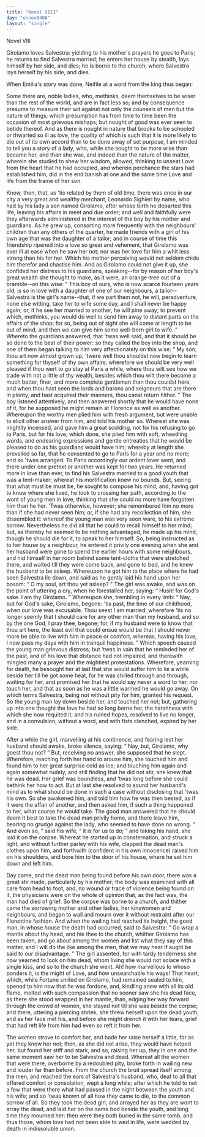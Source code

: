 ```yaml
---
title: "Novel VIII"
day: "ennov0408"
layout: "single"
---
```

<html>
 <head>
 </head>
 <body>
  <div id="nov0408" type="novella" who="neifile">
   <head>
    Novel VIII
   </head>
   <argument>
    <p>
     <milestone id="p04080001"/>
     <!--(i)-->
     Girolamo loves Salvestra: yielding to his mother's prayers
 he goes to Paris; he returns to find Salvestra
 married; he enters her house by stealth, lays himself
 by her side, and dies; he is borne to the church,
 where Salvestra lays herself by his side, and dies.
     <!--(/i)-->
    </p>
   </argument>
   <div3 type="commentary" who="author">
    <p>
     <milestone id="p04080002"/>
     <!--(sc)-->
     When
     <!--(/sc)-->
     Emilia's story was done, Neifile at a word
	from the king thus began:
    </p>
   </div3>
   <div3 type="commentary" who="neifile">
    <p>
     <milestone id="p04080003"/>
     Some there are, noble ladies, who, methinks, deem
	themselves to be wiser than the rest of the world, and are in fact less
	so; and by consequence presume to measure their wit against not
	only the counsels of men but the nature of things; which presumption
	has from time to time been the occasion of most grievous mishaps;
	but nought of good was ever seen to betide thereof.
     <milestone id="p04080004"/>
     And
	as there is nought in nature that brooks to be schooled or thwarted
	so ill as love, the quality of which is such that it is more likely to die
	out of its own accord than to be done away of set purpose, I am
	minded to tell you a story of a lady, who, while she sought to be
	more wise than became her, and than she was, and indeed than the
	nature of the matter, wherein she studied to shew her wisdom, allowed,
	thinking to unseat Love from the heart that he had occupied, and
	wherein perchance the stars had established him, did in the end
	banish at one and the same time Love and life from the frame of
	her son.
    </p>
   </div3>
   <p>
    <milestone id="p04080005"/>
    Know, then, that, as 'tis related by them of old time, there was
 once in our city a very great and wealthy merchant, Leonardo
 Sighieri by name, who had by his lady a son named Girolamo, after
 whose birth he departed this life, leaving his affairs in meet and due
 order; and well and faithfully were they afterwards administered in
    <pb n="314"/>
    the interest of the boy by his mother and guardians.
    <milestone id="p04080006"/>
    As he grew
 up, consorting more frequently with the neighbours' children than
 any others of the quarter, he made friends with a girl of his own
 age that was the daughter of a tailor; and in course of time this
 friendship ripened into a love so great and vehement, that Girolamo
 was ever ill at ease when he saw her not; nor was her love for him
 a whit less strong than his for her.
    <milestone id="p04080007"/>
    Which his mother perceiving
 would not seldom chide him therefor and chastise him. And as
 Girolamo could not give it up, she confided her distress to his
 guardians, speaking--for by reason of her boy's great wealth she
 thought to make, as it were, an orange-tree out of a bramble--on
 this wise:
    <milestone id="p04080008"/>
    <q direct="unspecified">
     This boy of ours, who is now scarce fourteen years
 old, is so in love with a daughter of one of our neighbours, a
 tailor--Salvestra
 is the girl's name--that, if we part them not, he will, peradventure,
 none else witting, take her to wife some day, and I shall
 never be happy again; or, if he see her married to another, he will
 pine away;
     <milestone id="p04080009"/>
     to prevent which, methinks, you would do well to send
 him away to distant parts on the affairs of the shop; for so, being
 out of sight she will come at length to be out of mind, and then we
 can give him some well-born girl to wife.
    </q>
    <milestone id="p04080010"/>
    Whereto the guardians
 answered, that 'twas well said, and that it should be so done to the
 best of their power: so they called the boy into the shop, and one
 of them began talking to him very affectionately on this wise:
    <milestone id="p04080011"/>
    <q direct="unspecified">
     My son, thou art now almost grown up; 'twere well thou shouldst
 now begin to learn something for thyself of thy own affairs: wherefore
 we should be very well pleased if thou wert to go stay at Paris
 a while, where thou wilt see how we trade with not a little of thy
 wealth, besides which thou wilt there become a much better, finer,
 and more complete gentleman than thou couldst here, and when
 thou hast seen the lords and barons and seigneurs that are there in
 plenty, and hast acquired their manners, thou canst return hither.
    </q>
    <milestone id="p04080012"/>
    The boy listened attentively, and then answered shortly that he
 would have none of it, for he supposed he might remain at Florence
 as well as another. Whereupon the worthy men plied him with fresh
 argument, but were unable to elicit other answer from him, and
 told his mother so.
    <milestone id="p04080013"/>
    Whereat she was mightily incensed, and gave
 him a great scolding, not for his refusing to go to Paris, but for his
 love; which done, she plied him with soft, wheedling words, and
    <pb n="315"/>
    endearing expressions and gentle entreaties that he would be pleased
 to do as his guardians would have him; whereby at length she prevailed
 so far, that he consented to go to Paris for a year and no more;
 and so 'twas arranged.
    <milestone id="p04080014"/>
    To Paris accordingly our ardent lover went,
 and there under one pretext or another was kept for two years. He
 returned more in love than ever, to find his Salvestra married to a
 good youth that was a tent-maker; whereat his mortification knew
 no bounds.
    <milestone id="p04080015"/>
    But, seeing that what must be must be, he sought to
 compose his mind; and, having got to know where she lived, he
 took to crossing her path, according to the wont of young men in
 love, thinking that she could no more have forgotten him than he
 her. 'Twas otherwise, however; she remembered him no more
 than if she had never seen him; or, if she had any recollection of
 him, she dissembled it:
    <milestone id="p04080016"/>
    whereof the young man was very soon ware,
 to his extreme sorrow. Nevertheless he did all that he could to
 recall himself to her mind; but, as thereby he seemed to be nothing
 advantaged, he made up his mind, though he should die for it, to
 speak to her himself.
    <milestone id="p04080017"/>
    So, being instructed as to her house by a neighbour,
 he entered it privily one evening when she and her husband
 were gone to spend the earlier hours with some neighbours, and hid
 himself in her room behind some tent-cloths that were stretched
 there, and waited till they were come back, and gone to bed, and he
 knew the husband to be asleep. Whereupon he got him to the
 place where he had seen Salvestra lie down, and said as he gently
 laid his hand upon her bosom:
    <q direct="unspecified">
     O my soul, art thou yet asleep?
    </q>
    <milestone id="p04080018"/>
    The girl was awake, and was on the point of uttering a cry, when
 he forestalled her, saying:
    <q direct="unspecified">
     Hush! for God's sake. I am thy
 Girolamo.
    </q>
    <milestone id="p04080019"/>
    Whereupon she, trembling in every limb:
    <q direct="unspecified">
     Nay, but
 for God's sake, Girolamo, begone: 'tis past, the time of our childhood,
 when our love was excusable. Thou seest I am married;
 wherefore 'tis no longer seemly that I should care for any other man
 than my husband,
     <milestone id="p04080020"/>
     and so by the one God, I pray thee, begone; for,
 if my husband were to know that thou art here, the least evil that
 could ensue would be that I should never more be able to live with
 him in peace or comfort, whereas, having his love, I now pass my
 days with him in tranquil happiness.
    </q>
    <milestone id="p04080021"/>
    Which speech caused the
 young man grievous distress; but 'twas in vain that he reminded
 her of the past, and of his love that distance had not impaired, and
 therewith mingled many a prayer and the mightiest protestations.
    <pb n="316"/>
    <milestone id="p04080022"/>
    Wherefore, yearning for death, he besought her at last that she would
 suffer him to lie a while beside her till he got some heat, for he was
 chilled through and through, waiting for her, and promised her that
 he would say never a word to her, nor touch her, and that as soon
 as he was a little warmed he would go away.
    <milestone id="p04080023"/>
    On which terms
 Salvestra, being not without pity for him, granted his request. So
 the young man lay down beside her, and touched her not; but,
 gathering up into one thought the love he had so long borne her,
 the harshness with which she now requited it, and his ruined hopes,
 resolved to live no longer, and in a convulsion, without a word, and
 with fists clenched, expired by her side.
   </p>
   <p>
    <milestone id="p04080024"/>
    After a while the girl, marvelling at his continence, and fearing
 lest her husband should awake, broke silence, saying:
    <q direct="unspecified">
     Nay, but,
 Girolamo, why goest thou not?
    </q>
    <milestone id="p04080025"/>
    But, receiving no answer, she
 supposed that he slept. Wherefore, reaching forth her hand to
 arouse him, she touched him and found him to her great surprise
 cold as ice; and touching him again and again somewhat rudely, and
 still finding that he did not stir, she knew that he was dead. Her
 grief was boundless, and 'twas long before she could bethink her how
 to act.
    <milestone id="p04080026"/>
    But at last she resolved to sound her husband's mind as to
 what should be done in such a case without disclosing that 'twas his
 own. So she awakened him, and told him how he was then bested,
 as if it were the affair of another, and then asked him, if such a thing
 happened to her, what course he would take.
    <milestone id="p04080027"/>
    The good man
 answered that he should deem it best to take the dead man privily
 home, and there leave him, bearing no grudge against the lady, who
 seemed to have done no wrong.
    <milestone id="p04080028"/>
    <q direct="unspecified">
     And even so,
    </q>
    said his wife,
    <q direct="unspecified">
     it
 is for us to do;
    </q>
    and taking his hand, she laid it on the corpse.
 Whereat he started up in consternation, and struck a light, and without
 further parley with his wife, clapped the dead man's clothes
 upon him, and forthwith (confident in his own innocence) raised
 him on his shoulders, and bore him to the door of his house, where
 he set him down and left him.
   </p>
   <p>
    <milestone id="p04080029"/>
    Day came, and the dead man being found before his own door,
 there was a great stir made, particularly by his mother; the body
 was examined with all care from head to foot, and, no wound or trace
 of violence being found on it, the physicians were on the whole of
 opinion that, as the fact was, the man had died of grief. So the corpse
 was borne to a church, and thither came the sorrowing mother and
    <pb n="317"/>
    other ladies, her kinswomen and neighbours, and began to wail and
 mourn over it without restraint after our Florentine fashion.
    <milestone id="p04080030"/>
    And
 when the wailing had reached its height, the good man, in whose
 house the death had occurred, said to Salvestra:
    <q direct="unspecified">
     Go wrap a
 mantle about thy head, and hie thee to the church, whither Girolamo
 has been taken, and go about among the women and list what
 they say of this matter, and I will do the like among the men, that
 we may hear if aught be said to our disadvantage.
    </q>
    <milestone id="p04080031"/>
    The girl
 assented, for with tardy tenderness she now yearned to look on him
 dead, whom living she would not solace with a single kiss, and so to
 the church she went.
    <milestone id="p04080032"/>
    Ah! how marvellous to whoso ponders it, is
 the might of Love, and how unsearchable his ways! That heart,
 which, while Fortune smiled on Girolamo, had remained sealed to
 him, opened to him now that he was fordone, and, kindling anew
 with all its old flame, melted with such compassion that no sooner
 saw she his dead face, as there she stood wrapped in her mantle,
 than, edging her way forward through the crowd of women, she
 stayed not till she was beside the corpse; and there, uttering a piercing
 shriek, she threw herself upon the dead youth, and as her face
 met his, and before she might drench it with her tears, grief that had
 reft life from him had even so reft it from her.
   </p>
   <p>
    <milestone id="p04080033"/>
    The women strove to comfort her, and bade her raise herself a
 little, for as yet they knew her not; then, as she did not arise, they
 would have helped her, but found her stiff and stark, and so, raising
 her up, they in one and the same moment saw her to be Salvestra
 and dead. Whereat all the women that were there, overborne by
 a redoubled pity, broke forth in wailing new and louder far than
 before.
    <milestone id="p04080034"/>
    From the church the bruit spread itself among the men,
 and reached the ears of Salvestra's husband, who, deaf to all that
 offered comfort or consolation, wept a long while; after which he
 told to not a few that were there what had passed in the night
 between the youth and his wife; and so 'twas known of all how
 they came to die, to the common sorrow of all.
    <milestone id="p04080035"/>
    So they took the
 dead girl, and arrayed her as they are wont to array the dead, and
 laid her on the same bed beside the youth, and long time they
 mourned her: then were they both buried in the same tomb, and
 thus those, whom love had not been able to wed in life, were wedded
 by death in indissoluble union.
   </p>
  </div>
 </body>
</html>